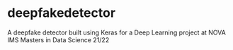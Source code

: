 # deepfakedetector
A deepfake detector built using Keras for a Deep Learning project at NOVA IMS Masters in Data Science 21/22
